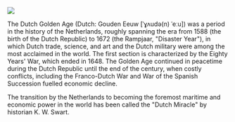 <a href="https://juncture-digital.org"><img src="https://juncture-digital.org/images/ve-button.png"></a>

<param ve-config 
       title="Dutch Golden Age" 
       author="sarah"
       banner="https://upload.wikimedia.org/wikipedia/commons/thumb/b/b6/Joannes_van_Deutecum_-_Leo_Belgicus_1650_-_published_by_Claes_Jansz_Visscher_Amsterdam.jpg/947px-Joannes_van_Deutecum_-_Leo_Belgicus_1650_-_published_by_Claes_Jansz_Visscher_Amsterdam.jpg" 
       layout="vertical">
       
The Dutch Golden Age (Dutch: Gouden Eeuw [ˈɣʌudə(n) ˈeːu]) was a period in the history of the Netherlands, roughly spanning the era from 1588 (the birth of the Dutch Republic) to 1672 (the Rampjaar, "Disaster Year"), in which Dutch trade, science, and art and the Dutch military were among the most acclaimed in the world. The first section is characterized by the Eighty Years' War, which ended in 1648. The Golden Age continued in peacetime during the Dutch Republic until the end of the century, when costly conflicts, including the Franco-Dutch War and War of the Spanish Succession fuelled economic decline. 
<param ve-map center="Q727" zoom="5" perfer-geojson>

<param ve-image url=“https://upload.wikimedia.org/wikipedia/commons/5/5e/Common_lionfish_at_Shaab_El_Erg_reef.JPG”>

The transition by the Netherlands to becoming the foremost maritime and economic power in the world has been called the "Dutch Miracle" by historian K. W. Swart.

